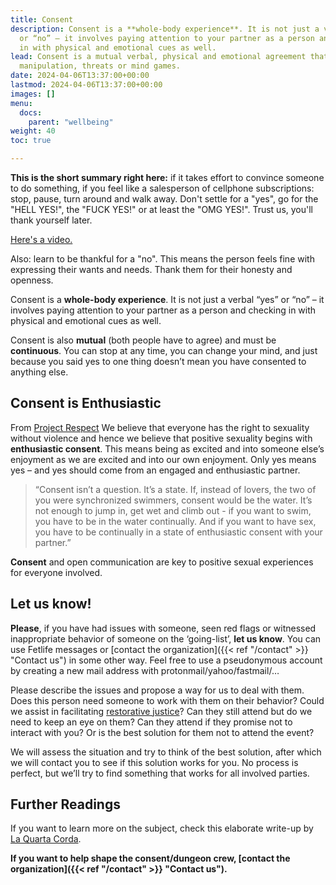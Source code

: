 ```yaml
---
title: Consent
description: Consent is a **whole-body experience**. It is not just a verbal “yes”
  or “no” – it involves paying attention to your partner as a person and checking
  in with physical and emotional cues as well.
lead: Consent is a mutual verbal, physical and emotional agreement that happens without
  manipulation, threats or mind games.
date: 2024-04-06T13:37:00+00:00
lastmod: 2024-04-06T13:37:00+00:00
images: []
menu: 
  docs:
    parent: "wellbeing"
weight: 40
toc: true

---
```

**This is the short summary right here:** if it takes effort to convince someone to do something, if you feel like a salesperson of cellphone subscriptions: stop, pause, turn around and walk away. Don't settle for a "yes", go for the "HELL YES!", the "FUCK YES!" or at least the "OMG YES!". Trust us, you'll thank yourself later.

[Here's a video.](https://www.youtube.com/watch?v=AqBQH1e7XwQ "Enthusiastic Consent!")

Also: learn to be thankful for a "no". This means the person feels fine with expressing their wants and needs. Thank them for their honesty and openness.

Consent is a **whole-body experience**. It is not just a verbal “yes” or “no” – it involves paying attention to your partner as a person and checking in with physical and emotional cues as well.

Consent is also **mutual** (both people have to agree) and must be **continuous**. You can stop at any time, you can change your mind, and just because you said yes to one thing doesn’t mean you have consented to anything else.

## Consent is Enthusiastic

From [Project Respect](https://www.yesmeansyes.com/consent/) We believe that everyone has the right to sexuality without violence and hence we believe that positive sexuality begins with **enthusiastic consent**. This means being as excited and into someone else’s enjoyment as we are excited and into our own enjoyment. Only yes means yes – and yes should come from an engaged and enthusiastic partner.

> “Consent isn’t a question. It’s a state. If, instead of lovers, the two of you were synchronized swimmers, consent would be the water. It’s not enough to jump in, get wet and climb out - if you want to swim, you have to be in the water continually. And if you want to have sex, you have to be continually in a state of enthusiastic consent with your partner.”

**Consent** and open communication are key to positive sexual experiences for everyone involved.

## Let us know! 

**Please**, if you have had issues with someone, seen red flags or witnessed inappropriate behavior of someone on the ‘going-list’, **let us know**.
You can use Fetlife messages or [contact the organization]({{< ref "/contact" >}} "Contact us") in some other way.
Feel free to use a pseudonymous account by creating a new mail address with protonmail/yahoo/fastmail/… 

Please describe the issues and propose a way for us to deal with them. Does this person need someone to work with them on their behavior? Could we assist in facilitating [restorative justice](https://en.wikipedia.org/wiki/Restorative_justice)? Can they still attend but do we need to keep an eye on them? Can they attend if they promise not to interact with you? Or is the best solution for them not to attend the event?

We will assess the situation and try to think of the best solution, after which we will contact you to see if this solution works for you. No process is perfect, but we’ll try to find something that works for all involved parties.

## Further Readings

If you want to learn more on the subject, check this elaborate write-up by [La Quarta Corda](https://www.laquartacorda.it/en/consent/).

**If you want to help shape the consent/dungeon crew, [contact the organization]({{< ref "/contact" >}} "Contact us").**
